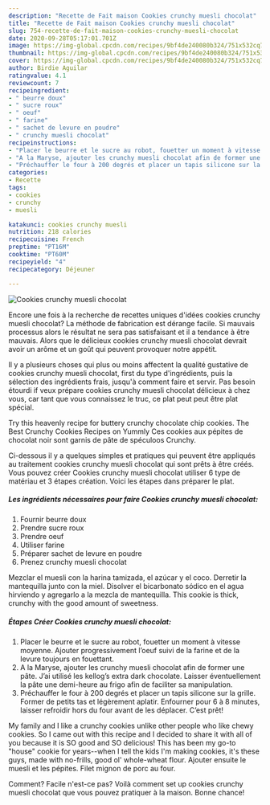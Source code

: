```yaml
---
description: "Recette de Fait maison Cookies crunchy muesli chocolat"
title: "Recette de Fait maison Cookies crunchy muesli chocolat"
slug: 754-recette-de-fait-maison-cookies-crunchy-muesli-chocolat
date: 2020-09-28T05:17:01.701Z
image: https://img-global.cpcdn.com/recipes/9bf4de240080b324/751x532cq70/cookies-crunchy-muesli-chocolat-photo-principale-de-la-recette.jpg
thumbnail: https://img-global.cpcdn.com/recipes/9bf4de240080b324/751x532cq70/cookies-crunchy-muesli-chocolat-photo-principale-de-la-recette.jpg
cover: https://img-global.cpcdn.com/recipes/9bf4de240080b324/751x532cq70/cookies-crunchy-muesli-chocolat-photo-principale-de-la-recette.jpg
author: Birdie Aguilar
ratingvalue: 4.1
reviewcount: 7
recipeingredient:
- " beurre doux"
- " sucre roux"
- " oeuf"
- " farine"
- " sachet de levure en poudre"
- " crunchy muesli chocolat"
recipeinstructions:
- "Placer le beurre et le sucre au robot, fouetter un moment à vitesse moyenne. Ajouter progressivement l’oeuf suivi de la farine et de la levure toujours en fouettant."
- "A la Maryse, ajouter les crunchy muesli chocolat afin de former une pâte. J’ai utilisé les kellog’s extra dark chocolate. Laisser éventuellement la pâte une demi-heure au frigo afin de faciliter sa manipulation."
- "Préchauffer le four à 200 degrés et placer un tapis silicone sur la grille. Former de petits tas et légèrement aplatir. Enfourner pour 6 à 8 minutes, laisser refroidir hors du four avant de les déplacer. C’est prêt!"
categories:
- Recette
tags:
- cookies
- crunchy
- muesli

katakunci: cookies crunchy muesli 
nutrition: 218 calories
recipecuisine: French
preptime: "PT16M"
cooktime: "PT60M"
recipeyield: "4"
recipecategory: Déjeuner

---
```



![Cookies crunchy muesli chocolat](https://img-global.cpcdn.com/recipes/9bf4de240080b324/751x532cq70/cookies-crunchy-muesli-chocolat-photo-principale-de-la-recette.jpg)

Encore une fois à la recherche de recettes uniques d'idées cookies crunchy muesli chocolat? La méthode de fabrication est dérange facile. Si mauvais processus alors le résultat ne sera pas satisfaisant et il a tendance à être mauvais. Alors que le délicieux cookies crunchy muesli chocolat devrait avoir un arôme et un goût qui peuvent provoquer notre appétit.

Il y a plusieurs choses qui plus ou moins affectent la qualité gustative de cookies crunchy muesli chocolat, first du type d'ingrédients, puis la sélection des ingrédients frais, jusqu'à comment faire et servir. Pas besoin étourdi if veux prépare cookies crunchy muesli chocolat délicieux à chez vous, car tant que vous connaissez le truc, ce plat peut peut être plat spécial.

Try this heavenly recipe for buttery crunchy chocolate chip cookies. The Best Crunchy Cookies Recipes on Yummly Ces cookies aux pépites de chocolat noir sont garnis de pâte de spéculoos Crunchy.


Ci-dessous il y a quelques simples et pratiques qui peuvent être appliqués au traitement cookies crunchy muesli chocolat qui sont prêts à être créés. Vous pouvez créer Cookies crunchy muesli chocolat utiliser 6 type de matériau et 3 étapes création. Voici les étapes dans préparer le plat.

<!--inarticleads1-->

##### Les ingrédients nécessaires pour faire Cookies crunchy muesli chocolat:

1. Fournir  beurre doux
1. Prendre  sucre roux
1. Prendre  oeuf
1. Utiliser  farine
1. Préparer  sachet de levure en poudre
1. Prenez  crunchy muesli chocolat


Mezclar el muesli con la harina tamizada, el azúcar y el coco. Derretir la mantequilla junto con la miel. Disolver el bicarbonato sódico en el agua hirviendo y agregarlo a la mezcla de mantequilla. This cookie is thick, crunchy with the good amount of sweetness. 

<!--inarticleads2-->

##### Étapes Créer Cookies crunchy muesli chocolat:

1. Placer le beurre et le sucre au robot, fouetter un moment à vitesse moyenne. Ajouter progressivement l’oeuf suivi de la farine et de la levure toujours en fouettant.
1. A la Maryse, ajouter les crunchy muesli chocolat afin de former une pâte. J’ai utilisé les kellog’s extra dark chocolate. Laisser éventuellement la pâte une demi-heure au frigo afin de faciliter sa manipulation.
1. Préchauffer le four à 200 degrés et placer un tapis silicone sur la grille. Former de petits tas et légèrement aplatir. Enfourner pour 6 à 8 minutes, laisser refroidir hors du four avant de les déplacer. C’est prêt!


My family and I like a crunchy cookies unlike other people who like chewy cookies. So I came out with this recipe and I decided to share it with all of you because it is SO good and SO delicious! This has been my go-to &#34;house&#34; cookie for years--when I tell the kids I&#39;m making cookies, it&#39;s these guys, made with no-frills, good ol&#39; whole-wheat flour. Ajouter ensuite le muesli et les pépites. Filet mignon de porc au four. 


Comment? Facile n'est-ce pas? Voilà comment set up cookies crunchy muesli chocolat que vous pouvez pratiquer à la maison. Bonne chance!
